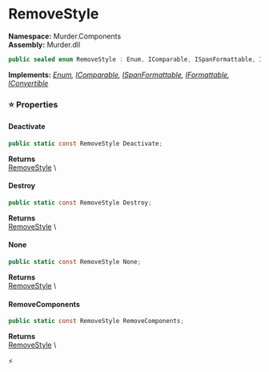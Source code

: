 # RemoveStyle

**Namespace:** Murder.Components \
**Assembly:** Murder.dll

```csharp
public sealed enum RemoveStyle : Enum, IComparable, ISpanFormattable, IFormattable, IConvertible
```

**Implements:** _[Enum](https://learn.microsoft.com/en-us/dotnet/api/System.Enum?view=net-7.0), [IComparable](https://learn.microsoft.com/en-us/dotnet/api/System.IComparable?view=net-7.0), [ISpanFormattable](https://learn.microsoft.com/en-us/dotnet/api/System.ISpanFormattable?view=net-7.0), [IFormattable](https://learn.microsoft.com/en-us/dotnet/api/System.IFormattable?view=net-7.0), [IConvertible](https://learn.microsoft.com/en-us/dotnet/api/System.IConvertible?view=net-7.0)_

### ⭐ Properties
#### Deactivate
```csharp
public static const RemoveStyle Deactivate;
```

**Returns** \
[RemoveStyle](../../Murder/Components/RemoveStyle.html) \
#### Destroy
```csharp
public static const RemoveStyle Destroy;
```

**Returns** \
[RemoveStyle](../../Murder/Components/RemoveStyle.html) \
#### None
```csharp
public static const RemoveStyle None;
```

**Returns** \
[RemoveStyle](../../Murder/Components/RemoveStyle.html) \
#### RemoveComponents
```csharp
public static const RemoveStyle RemoveComponents;
```

**Returns** \
[RemoveStyle](../../Murder/Components/RemoveStyle.html) \


⚡